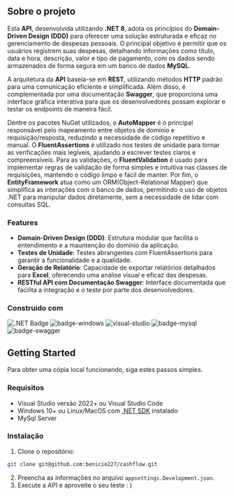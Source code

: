 ## Sobre o projeto

Esta **API**, desenvolvida utilizando **.NET 8**, adota os princípios do **Domain-Driven Design (DDD)** para oferecer uma solução estruturada e eficaz no gerenciamento de despesas pessoais. O principal objetivo é permitir que os usuários registrem suas despesas, detalhando informações como título, data e hora, descrição, valor e tipo de pagamento, com os dados sendo armazenados de forma segura em um banco de dados **MySQL**.

A arquitetura da **API** baseia-se em **REST**, utilizando métodos **HTTP** padrão para uma comunicação eficiente e simplificada. Além disso, é complementada por uma documentação **Swagger**, que proporciona uma interface gráfica interativa para que os desenvolvedores possam explorar e testar os endpoints de maneira fácil.

Dentre os pacotes NuGet utilizados, o **AutoMapper** é o principal responsável pelo mapeamento entre objetos de domínio e requísição/resposta, reduzindo a necessidade de código repetitivo e manual. O **FluentAssertions** é utilizado nos testes de unidade para tornar as verificações mais legíveis, ajudando a escrever testes claros e compreensíveis. Para as validações, o **FluentValidation** é usado para implementar regras de validação de forma simples e intuitiva nas classes de requisições, mantendo o código limpo e fácil de manter. Por fim, o **EntityFramework** atua como um ORM(Object-Relational Mapper) que simplifica as interações com o banco de dados, permitindo o uso de objetos .NET para manipular dados diretamente, sem a necessidade de lidar com consultas SQL.

### Features

- **Domain-Driven Design (DDD)**: Estrutura modular que facilita o entendimento e a mauntenção do domínio da aplicação. 
- **Testes de Unidade**: Testes abrangentes com FluentAssertions para garantir a funcionalidade e a qualidade.
- **Geração de Relatório**: Capacidade de exportar relatórios detalhados para **Excel**, oferecendo uma análise visual e eficaz das despesas.
- **RESTful API com Documentação Swagger**: Interface documentada que facilita a integração e o teste por parte dos desenvolvedores.

### Construído com

![.NET Badge](https://img.shields.io/badge/.NET-512BD4?logo=dotnet&logoColor=fff&style=for-the-badge)
![badge-windows](https://img.shields.io/badge/Windows-0078D6?style=for-the-badge&logo=windows&logoColor=white)
![visual-studio](https://img.shields.io/badge/Visual_Studio-5C2D91?style=for-the-badge&logo=visual%20studio&logoColor=white)
![badge-mysql](https://img.shields.io/badge/MySQL-005C84?style=for-the-badge&logo=mysql&logoColor=white)
![badge-swagger](http://img.shields.io/badge/Swagger-85EA2D?logo=swagger&logoColor=000&style=for-the-badge)
## Getting Started

Para obter uma cópia local funcionando, siga estes passos simples.

### Requisitos

* Visual Studio versão 2022+ ou Visual Studio Code
* Windows 10+ ou Linux/MacOS com [.NET SDK](https://dotnet.microsoft.com/en-us/download/dotnet/8.0) instalado
* MySql Server

### Instalação

1. Clone o repositório: 
```sh
git clone git@github.com:benicio227/cashflow.git
```
2. Preencha as informações no arquivo `appsettings.Development.json`.
3. Execute a API e aproveite o seu teste : )
